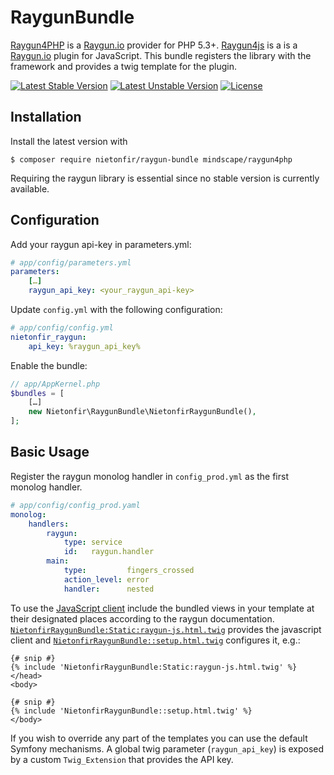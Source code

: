 RaygunBundle
============

[Raygun4PHP](https://github.com/MindscapeHQ/raygun4php) is a [Raygun.io](https://raygun.io) provider for PHP 5.3+.
[Raygun4js](https://github.com/MindscapeHQ/raygun4js) is a is a [Raygun.io](https://raygun.io) plugin for JavaScript.
This bundle registers the library with the framework and provides a twig template for the plugin.

[![Latest Stable Version](https://poser.pugx.org/nietonfir/raygun-bundle/v/stable.svg)](https://packagist.org/packages/nietonfir/raygun-bundle) [![Latest Unstable Version](https://poser.pugx.org/nietonfir/raygun-bundle/v/unstable.svg)](https://packagist.org/packages/nietonfir/raygun-bundle) [![License](https://poser.pugx.org/nietonfir/raygun-bundle/license.svg)](https://github.com/Nietonfir/RaygunBundle/blob/master/LICENSE)

Installation
------------

Install the latest version with

```
$ composer require nietonfir/raygun-bundle mindscape/raygun4php
```

Requiring the raygun library is essential since no stable version is currently available.

Configuration
-------------

Add your raygun api-key in parameters.yml:

```yaml
# app/config/parameters.yml
parameters:
    […]
    raygun_api_key: <your_raygun_api-key>
```

Update `config.yml` with the following configuration:

```yaml
# app/config/config.yml
nietonfir_raygun:
    api_key: %raygun_api_key%
```

Enable the bundle:

```php
// app/AppKernel.php
$bundles = [
    […]
    new Nietonfir\RaygunBundle\NietonfirRaygunBundle(),
];
```

Basic Usage
-----------

Register the raygun monolog handler in `config_prod.yml` as the first monolog handler.

```yaml
# app/config/config_prod.yaml
monolog:
    handlers:
        raygun:
            type: service
            id:   raygun.handler
        main:
            type:         fingers_crossed
            action_level: error
            handler:      nested
```

To use the [JavaScript client](https://raygun.io/docs/languages/javascript) include the bundled views in your template at their designated places according to the raygun documentation. [`NietonfirRaygunBundle:Static:raygun-js.html.twig`](Resources/views/Static/raygun-js.html.twig) provides the javascript client and [`NietonfirRaygunBundle::setup.html.twig`](Resources/views/setup.html.twig) configures it, e.g.:

```twig
{# snip #}
{% include 'NietonfirRaygunBundle:Static:raygun-js.html.twig' %}
</head>
<body>

{# snip #}
{% include 'NietonfirRaygunBundle::setup.html.twig' %}
</body>
```

If you wish to override any part of the templates you can use the default Symfony mechanisms. A global twig parameter (`raygun_api_key`) is exposed by a custom `Twig_Extension` that provides the API key.
